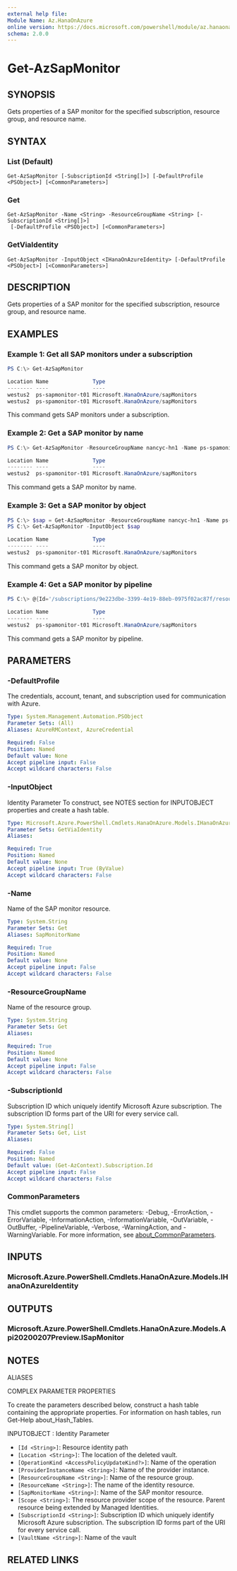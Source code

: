 ```yaml
---
external help file:
Module Name: Az.HanaOnAzure
online version: https://docs.microsoft.com/powershell/module/az.hanaonazure/get-azsapmonitor
schema: 2.0.0
---
```


# Get-AzSapMonitor

## SYNOPSIS
Gets properties of a SAP monitor for the specified subscription, resource group, and resource name.

## SYNTAX

### List (Default)
```
Get-AzSapMonitor [-SubscriptionId <String[]>] [-DefaultProfile <PSObject>] [<CommonParameters>]
```

### Get
```
Get-AzSapMonitor -Name <String> -ResourceGroupName <String> [-SubscriptionId <String[]>]
 [-DefaultProfile <PSObject>] [<CommonParameters>]
```

### GetViaIdentity
```
Get-AzSapMonitor -InputObject <IHanaOnAzureIdentity> [-DefaultProfile <PSObject>] [<CommonParameters>]
```

## DESCRIPTION
Gets properties of a SAP monitor for the specified subscription, resource group, and resource name.

## EXAMPLES

### Example 1: Get all SAP monitors under a subscription
```powershell
PS C:\> Get-AzSapMonitor

Location Name              Type
-------- ----              ----
westus2  ps-sapmonitor-t01 Microsoft.HanaOnAzure/sapMonitors
westus2  ps-spamonitor-t01 Microsoft.HanaOnAzure/sapMonitors
```

This command gets SAP monitors under a subscription.

### Example 2: Get a SAP monitor by name
```powershell
PS C:\> Get-AzSapMonitor -ResourceGroupName nancyc-hn1 -Name ps-spamonitor-t01

Location Name              Type
-------- ----              ----
westus2  ps-spamonitor-t01 Microsoft.HanaOnAzure/sapMonitors
```

This command gets a SAP monitor by name.

### Example 3: Get a SAP monitor by object
```powershell
PS C:\> $sap = Get-AzSapMonitor -ResourceGroupName nancyc-hn1 -Name ps-spamonitor-t01
PS C:\> Get-AzSapMonitor -InputObject $sap

Location Name              Type
-------- ----              ----
westus2  ps-spamonitor-t01 Microsoft.HanaOnAzure/sapMonitors
```

This command gets a SAP monitor by object.

### Example 4: Get a SAP monitor by pipeline
```powershell
PS C:\> @{Id='/subscriptions/9e223dbe-3399-4e19-88eb-0975f02ac87f/resourceGroups/nancyc-hn1/providers/Microsoft.HanaOnAzure/sapMonitors/ps-spamonitor-t01'} | Get-AzSapMonitor

Location Name              Type
-------- ----              ----
westus2  ps-spamonitor-t01 Microsoft.HanaOnAzure/sapMonitors
```

This command gets a SAP monitor by pipeline.

## PARAMETERS

### -DefaultProfile
The credentials, account, tenant, and subscription used for communication with Azure.

```yaml
Type: System.Management.Automation.PSObject
Parameter Sets: (All)
Aliases: AzureRMContext, AzureCredential

Required: False
Position: Named
Default value: None
Accept pipeline input: False
Accept wildcard characters: False
```

### -InputObject
Identity Parameter
To construct, see NOTES section for INPUTOBJECT properties and create a hash table.

```yaml
Type: Microsoft.Azure.PowerShell.Cmdlets.HanaOnAzure.Models.IHanaOnAzureIdentity
Parameter Sets: GetViaIdentity
Aliases:

Required: True
Position: Named
Default value: None
Accept pipeline input: True (ByValue)
Accept wildcard characters: False
```

### -Name
Name of the SAP monitor resource.

```yaml
Type: System.String
Parameter Sets: Get
Aliases: SapMonitorName

Required: True
Position: Named
Default value: None
Accept pipeline input: False
Accept wildcard characters: False
```

### -ResourceGroupName
Name of the resource group.

```yaml
Type: System.String
Parameter Sets: Get
Aliases:

Required: True
Position: Named
Default value: None
Accept pipeline input: False
Accept wildcard characters: False
```

### -SubscriptionId
Subscription ID which uniquely identify Microsoft Azure subscription.
The subscription ID forms part of the URI for every service call.

```yaml
Type: System.String[]
Parameter Sets: Get, List
Aliases:

Required: False
Position: Named
Default value: (Get-AzContext).Subscription.Id
Accept pipeline input: False
Accept wildcard characters: False
```

### CommonParameters
This cmdlet supports the common parameters: -Debug, -ErrorAction, -ErrorVariable, -InformationAction, -InformationVariable, -OutVariable, -OutBuffer, -PipelineVariable, -Verbose, -WarningAction, and -WarningVariable. For more information, see [about_CommonParameters](http://go.microsoft.com/fwlink/?LinkID=113216).

## INPUTS

### Microsoft.Azure.PowerShell.Cmdlets.HanaOnAzure.Models.IHanaOnAzureIdentity

## OUTPUTS

### Microsoft.Azure.PowerShell.Cmdlets.HanaOnAzure.Models.Api20200207Preview.ISapMonitor

## NOTES

ALIASES

COMPLEX PARAMETER PROPERTIES

To create the parameters described below, construct a hash table containing the appropriate properties. For information on hash tables, run Get-Help about_Hash_Tables.


INPUTOBJECT <IHanaOnAzureIdentity>: Identity Parameter
  - `[Id <String>]`: Resource identity path
  - `[Location <String>]`: The location of the deleted vault.
  - `[OperationKind <AccessPolicyUpdateKind?>]`: Name of the operation
  - `[ProviderInstanceName <String>]`: Name of the provider instance.
  - `[ResourceGroupName <String>]`: Name of the resource group.
  - `[ResourceName <String>]`: The name of the identity resource.
  - `[SapMonitorName <String>]`: Name of the SAP monitor resource.
  - `[Scope <String>]`: The resource provider scope of the resource. Parent resource being extended by Managed Identities.
  - `[SubscriptionId <String>]`: Subscription ID which uniquely identify Microsoft Azure subscription. The subscription ID forms part of the URI for every service call.
  - `[VaultName <String>]`: Name of the vault

## RELATED LINKS

